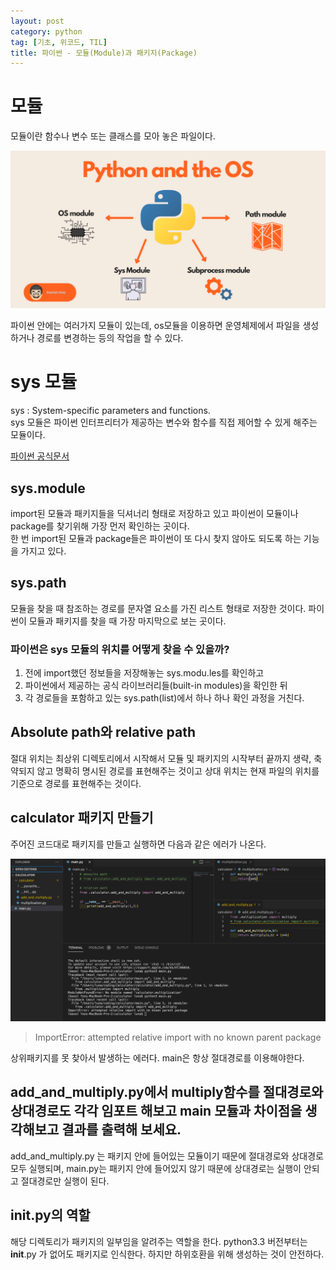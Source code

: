 ```yaml
---
layout: post
category: python
tag: [기초, 위코드, TIL]
title: 파이썬 - 모듈(Module)과 패키지(Package)
---
```


# 모듈

모듈이란 함수나 변수 또는 클래스를 모아 놓은 파일이다. 

![파이썬과 모듈](/public/img/python-sys.png)

파이썬 안에는 여러가지 모듈이 있는데, os모듈을 이용하면 운영체제에서 파일을 생성하거나 경로를 변경하는 등의 작업을 할 수 있다. 

# sys 모듈

sys : System-specific parameters and functions.  
sys 모듈은 파이썬 인터프리터가 제공하는 변수와 함수를 직접 제어할 수 있게 해주는 모듈이다.  

[파이썬 공식문서](https://docs.python.org/ko/3/library/sys.html?highlight=sys%20modules#sys.modules)

## sys.module

import된 모듈과 패키지들을 딕셔너리 형태로 저장하고 있고 파이썬이 모듈이나 package를 찾기위해 가장 먼저 확인하는 곳이다.  
한 번 import된 모듈과 package들은 파이썬이 또 다시 찾지 않아도 되도록 하는 기능을 가지고 있다.

## sys.path

모듈을 찾을 때 참조하는 경로를 문자열 요소를 가진 리스트 형태로 저장한 것이다. 파이썬이 모듈과 패키지를 찾을 때 가장 마지막으로 보는 곳이다.

### 파이썬은 sys 모듈의 위치를 어떻게 찾을 수 있을까?

1. 전에 import했던 정보들을 저장해놓는 sys.modu.les를 확인하고
2. 파이썬에서 제공하는 공식 라이브러리들(built-in modules)을 확인한 뒤 
3. 각 경로들을 포함하고 있는 sys.path(list)에서 하나 하나 확인 과정을 거친다.

## Absolute path와 relative path

절대 위치는 최상위 디렉토리에서 시작해서 모듈 및 패키지의 시작부터 끝까지 생략, 축약되지 않고 명확히 명시된 경로를 표현해주는 것이고 상대 위치는 현재 파일의 위치를 기준으로 경로를 표현해주는 것이다.

## calculator 패키지 만들기

주어진 코드대로 패키지를 만들고 실행하면 다음과 같은 에러가 나온다.

![계산기 패키지 경로 에러](/public/img/calculator-package-error.png)

>ImportError: attempted relative import with no known parent package

상위패키지를 못 찾아서 발생하는 에러다. main은 항상 절대경로를 이용해야한다.
## add_and_multiply.py에서 multiply함수를 절대경로와 상대경로도 각각 임포트 해보고 main 모듈과 차이점을 생각해보고 결과를 출력해 보세요.

add_and_multiply.py 는 패키지 안에 들어있는 모듈이기 때문에 절대경로와 상대경로 모두 실행되며, main.py는 패키지 안에 들어있지 않기 때문에 상대경로는 실행이 안되고 절대경로만 실행이 된다.
## __init__.py의 역할

해당 디렉토리가 패키지의 일부임을 알려주는 역할을 한다. python3.3 버전부터는 __init__.py 가 없어도 패키지로 인식한다. 하지만 하위호환을 위해 생성하는 것이 안전하다.
